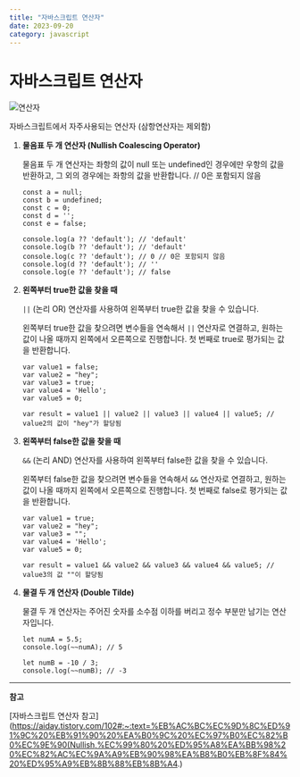 ```yaml
---
title: "자바스크립트 연산자"
date: 2023-09-20
category: javascript
---
```


# 자바스크립트 연산자

![연산자](/storage/1695220213.jpg)

자바스크립트에서 자주사용되는 연산자 (삼항연산자는 제외함)

1. **물음표 두 개 연산자 (Nullish Coalescing Operator)**

   물음표 두 개 연산자는 좌항의 값이 null 또는 undefined인 경우에만 우항의 값을 반환하고, 그 외의 경우에는 좌항의 값을 반환합니다. // 0은 포함되지 않음

   ```
   const a = null;
   const b = undefined;
   const c = 0;
   const d = '';
   const e = false;
   
   console.log(a ?? 'default'); // 'default'
   console.log(b ?? 'default'); // 'default'
   console.log(c ?? 'default'); // 0 // 0은 포함되지 않음
   console.log(d ?? 'default'); // ''
   console.log(e ?? 'default'); // false
   ```
2. **왼쪽부터 true한 값을 찾을 때**

   `||` (논리 OR) 연산자를 사용하여 왼쪽부터 true한 값을 찾을 수 있습니다.

   왼쪽부터 true한 값을 찾으려면 변수들을 연속해서 `||` 연산자로 연결하고, 원하는 값이 나올 때까지 왼쪽에서 오른쪽으로 진행합니다. 첫 번째로 true로 평가되는 값을 반환합니다.

   ```
   var value1 = false;
   var value2 = "hey";
   var value3 = true;
   var value4 = 'Hello';
   var value5 = 0;
   
   var result = value1 || value2 || value3 || value4 || value5; // value2의 값이 "hey"가 할당됨
   ```
3. **왼쪽부터 false한 값을 찾을 때**

   `&&` (논리 AND) 연산자를 사용하여 왼쪽부터 false한 값을 찾을 수 있습니다.

   왼쪽부터 false한 값을 찾으려면 변수들을 연속해서 `&&` 연산자로 연결하고, 원하는 값이 나올 때까지 왼쪽에서 오른쪽으로 진행합니다. 첫 번째로 false로 평가되는 값을 반환합니다.

   ```
   var value1 = true;
   var value2 = "hey";
   var value3 = "";
   var value4 = 'Hello';
   var value5 = 0;
   
   var result = value1 && value2 && value3 && value4 && value5; // value3의 값 ""이 할당됨
   ```
4. **물결 두 개 연산자 (Double Tilde)**

   물결 두 개 연산자는 주어진 숫자를 소수점 이하를 버리고 정수 부분만 남기는 연산자입니다.

   ```
   let numA = 5.5;
   console.log(~~numA); // 5
   
   let numB = -10 / 3;
   console.log(~~numB); // -3
   ```

---

**참고**

[자바스크립트 연산자 참고](https://aiday.tistory.com/102#:~:text=%EB%AC%BC%EC%9D%8C%ED%91%9C%20%EB%91%90%20%EA%B0%9C%20%EC%97%B0%EC%82%B0%EC%9E%90(Nullish,%EC%99%80%20%ED%95%A8%EA%BB%98%20%EC%82%AC%EC%9A%A9%EB%90%98%EA%B8%B0%EB%8F%84%20%ED%95%A9%EB%8B%88%EB%8B%A4.)
